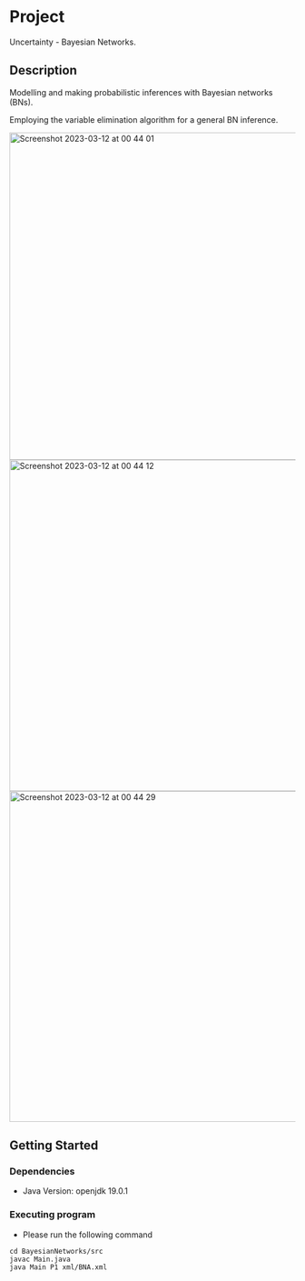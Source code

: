 # Project

Uncertainty - Bayesian Networks.

## Description

Modelling and making probabilistic inferences with Bayesian networks (BNs).

Employing the variable elimination algorithm for a general BN inference.

<img width="576" alt="Screenshot 2023-03-12 at 00 44 01" src="https://user-images.githubusercontent.com/118636537/224518116-f5c8de35-bc97-425e-b225-75ee2731eedc.png">
<img width="583" alt="Screenshot 2023-03-12 at 00 44 12" src="https://user-images.githubusercontent.com/118636537/224518117-cb40e7a7-bde9-4532-b210-a9b06bce6c46.png">
<img width="582" alt="Screenshot 2023-03-12 at 00 44 29" src="https://user-images.githubusercontent.com/118636537/224518118-ec89d022-4f4d-466c-a389-8b0ac5c1146c.png">

## Getting Started

### Dependencies

* Java Version: openjdk 19.0.1

### Executing program

* Please run the following command
```
cd BayesianNetworks/src
javac Main.java
java Main P1 xml/BNA.xml
```
